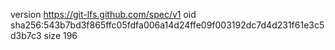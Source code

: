 version https://git-lfs.github.com/spec/v1
oid sha256:543b7bd3f865ffc05fdfa006a14d24ffe09f003192dc7d4d231f61e3c5d3b7c3
size 196
